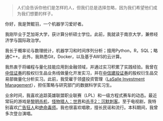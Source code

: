 > 人们会告诉你他们是怎样的人，但我们总是选择忽略，因为我们希望他们成为我们想要的样子。

你好，我是贺鲲羽，一个机器学习爱好者。

我刚毕业于芝加哥大学，获计算分析硕士学位。此前，我就读于南京大学，兼修经济学与国际政治学。

我长于概率论与数理统计，机器学习和时间序列分析；擅用Python，R，SQL；略通C++。此外，我熟悉Git，Docker，以及基于AWS的云计算。

我热衷于将编程与量化技能应用到金融领域，并通过实习积累了实践经验。我曾在[中信证券](http://www.cs.ecitic.com/newsite/)的股权衍生品业务线做量化开发实习，并在[中信建投证券](http://file.csc108.com/)的股权衍生品交易部做量化分析实习。此前，我受雇于领盛投资管理（[LaSalle Investment Management](https://www.wikiwand.com/en/LaSalle_Investment_Management)），担任策略与研究部门的数据科学实习生。

业余时间，我喜欢追踪英雄联盟职业联赛（LPL）和一级方程式赛车的动态。最近常玩的游戏是[黎明杀机](https://www.wikiwand.com/zh/黎明杀机_(游戏))，[怪物猎人：世界](https://www.wikiwand.com/zh/怪物猎人_世界)和[杀手2：沉默刺客](https://www.wikiwand.com/zh-hans/杀手2：沉默刺客)。至于电视剧，我特别喜欢[广告狂人](https://www.wikiwand.com/zh/广告狂人)和[绝命毒师](https://www.wikiwand.com/zh/絕命毒師)。我也很喜欢唱歌，擅长民谣和流行。本科期间，我曾多次登台演唱。

